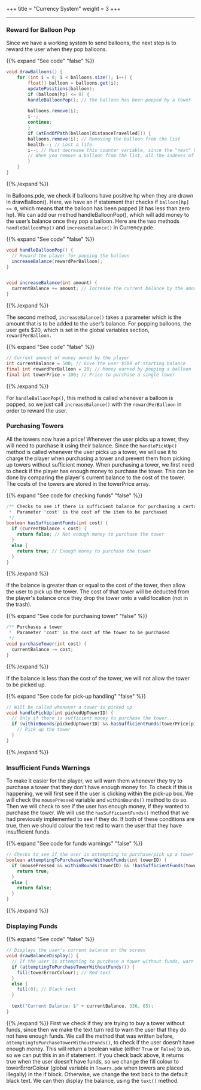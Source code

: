+++
title = "Currency System"
weight = 3
+++

---

### Reward for Balloon Pop

Since we have a working system to send balloons, the next step is to reward the user when they pop balloons. 

{{% expand "See code" "false" %}}
```java
void drawBalloons() {
    for (int i = 0; i < balloons.size(); i++) {
        float[] balloon = balloons.get(i);
        updatePositions(balloon);
        if (balloon[hp] <= 0) {
        handleBalloonPop(); // the balloon has been popped by a tower
        
        balloons.remove(i);
        i--;
        continue;
        }
        if (atEndOfPath(balloon[distanceTravelled])) {
        balloons.remove(i); // Removing the balloon from the list
        health--; // Lost a life.
        i--; // Must decrease this counter variable, since the "next" balloon would be skipped
        // When you remove a balloon from the list, all the indexes of the balloons "higher-up" in the list will decrement by 1
        }
    }
}
```
{{% /expand %}}

In Balloons.pde, we check if balloons have positive hp when they are drawn in drawBalloon(). Here, we have an if statement that checks if `balloon[hp] <= 0`, which means that the balloon has been popped (it has less than zero hp). We can add our method handleBalloonPop(), which will add money to the user’s balance once they pop a balloon. Here are the two methods `handleBalloonPop()` and `increaseBalance()` in Currency.pde.

{{% expand "See code" "false" %}}
```java
void handleBalloonPop() {
  // Reward the player for popping the balloon
  increaseBalance(rewardPerBalloon);
}


void increaseBalance(int amount) {
  currentBalance += amount; // Increase the current balance by the amount given
}
```
{{% /expand %}}

The second method, `increaseBalance()` takes a parameter which is the amount that is to be added to the user’s balance.  For popping balloons, the user gets $20, which is set in the global variables section, `rewardPerBalloon.`

{{% expand "See code" "false" %}}
```java
// Current amount of money owned by the player
int currentBalance = 500; // Give the user $500 of starting balance
final int rewardPerBalloon = 20; // Money earned by popping a balloon
final int towerPrice = 100; // Price to purchase a single tower
```
{{% /expand %}}

For `handleBalloonPop()`, this method is called whenever a balloon is popped, so we just call `increaseBalance()` with the `rewardPerBalloon` in order to reward the user.

### Purchasing Towers
All the towers now have a price! Whenever the user picks up a tower, they will need to purchase it using their balance. Since the `handlePickUp()` method is called whenever the user picks up a tower, we will use it to charge the player when purchasing a tower and prevent them from picking up towers without sufficient money. When purchasing a tower, we first need to check if the player has enough money to purchase the tower. This can be done by comparing the player's current balance to the cost of the tower. The costs of the towers are stored in the towerPrice array.

{{% expand "See code for checking funds" "false" %}}
```java
/** Checks to see if there is sufficient balance for purchasing a certain item
 *  Parameter "cost" is the cost of the item to be purchased
 */
boolean hasSufficientFunds(int cost) {
  if (currentBalance < cost) {
    return false; // Not enough money to purchase the tower
  }
  else {
    return true; // Enough money to purchase the tower
  }
}
```
{{% /expand %}}

If the balance is greater than or equal to the cost of the tower, then allow the user to pick up the tower. The cost of that tower will be deducted from the player's balance once they drop the tower onto a valid location (not in the trash).

{{% expand "See code for purchasing tower" "false" %}}
```java
/** Purchases a tower
 *  Parameter "cost" is the cost of the tower to be purchased
 */
void purchaseTower(int cost) {
  currentBalance -= cost;
}
```
{{% /expand %}}

If the balance is less than the cost of the tower, we will not allow the tower to be picked up. 

{{% expand "See code for pick-up handling" "false" %}}
```java
// Will be called whenever a tower is picked up
void handlePickUp(int pickedUpTowerID) {
  // Only if there is sufficient money to purchase the tower...
  if (withinBounds(pickedUpTowerID) && hasSufficientFunds(towerPrice[pickedUpTowerID])) {
    // Pick up the tower
  }
}
```
{{% /expand %}}

### Insufficient Funds Warnings
To make it easier for the player, we will warn them whenever they try to purchase a tower that they don't have enough money for. To check if this is happening, we will first see if the user is clicking within the pick-up box. We will check the `mousePressed` variable and `withinBounds()` method to do so. Then we will check to see if the user has enough money, if they wanted to purchase the tower. We will use the `hasSufficientFunds()` method that we had previously implemented to see if they do. If both of these conditions are true, then we should colour the text red to warn the user that they have insufficient funds.

{{% expand "See code for funds warnings" "false" %}}
```java
// Checks to see if the user is attempting to purchase/pick up a tower but has insufficient funds
boolean attemptingToPurchaseTowerWithoutFunds(int towerID) {
  if (mousePressed && withinBounds(towerID) && !hasSufficientFunds(towerPrice[towerID])) {
    return true;
  }
  else {
    return false;
  }
}
```
{{% /expand %}}

### Displaying Funds

{{% expand "See code" "false" %}}
```java
// Displays the user's current balance on the screen
void drawBalanceDisplay() {
  // If the user is attempting to purchase a tower without funds, warn them with red display text
  if (attemptingToPurchaseTowerWithoutFunds()) {
    fill(towerErrorColour); // Red text
  }
  else {
    fill(0); // Black text
  }
  
  text("Current Balance: $" + currentBalance, 336, 65);
}
```
{{% /expand %}}
First we check if they are trying to buy a tower without funds, since then we make the text turn red to warn the user that they do not have enough funds. We call the method that was written before, `attemptingToPurchaseTowerWithoutFunds()`, to check if the user doesn’t have enough money. This will return a boolean value (either `True` or `False`) to us, so we can put this in an if statement. If you check back above, it returns true when the user doesn’t have funds, so we change the fill colour to towerErrorColour (global variable in `Towers.pde` when towers are placed illegally) in the if block. Otherwise, we change the text back to the default black text. We can then display the balance, using the `text()` method.
